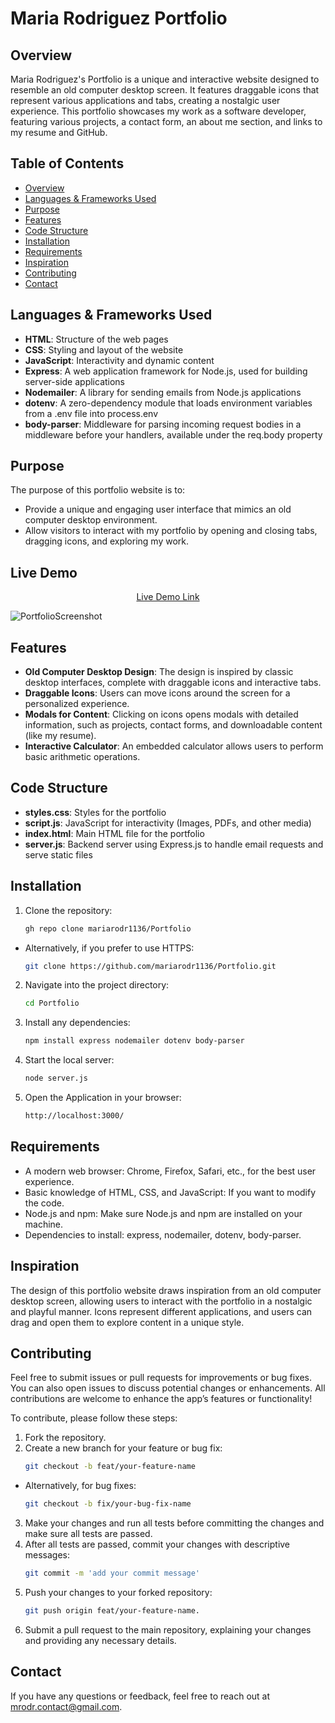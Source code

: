 # Maria Rodriguez Portfolio

## Overview
Maria Rodriguez's Portfolio is a unique and interactive website designed to resemble an old computer desktop screen. It features draggable icons that represent various applications and tabs, creating a nostalgic user experience. This portfolio showcases my work as a software developer, featuring various projects, a contact form, an about me section, and links to my resume and GitHub.

## Table of Contents
- [Overview](#overview)
- [Languages & Frameworks Used](#languages--frameworks-used)
- [Purpose](#purpose)
- [Features](#features)
- [Code Structure](#code-structure)
- [Installation](#installation)
- [Requirements](#requirements)
- [Inspiration](#inspiration)
- [Contributing](#contributing)
- [Contact](#contact)

## Languages & Frameworks Used
- **HTML**: Structure of the web pages
- **CSS**: Styling and layout of the website
- **JavaScript**: Interactivity and dynamic content
- **Express**: A web application framework for Node.js, used for building server-side applications
- **Nodemailer**: A library for sending emails from Node.js applications
- **dotenv**: A zero-dependency module that loads environment variables from a .env file into process.env
- **body-parser**: Middleware for parsing incoming request bodies in a middleware before your handlers, available under the req.body property

## Purpose
The purpose of this portfolio website is to:
- Provide a unique and engaging user interface that mimics an old computer desktop environment.
- Allow visitors to interact with my portfolio by opening and closing tabs, dragging icons, and exploring my work.

## Live Demo
<p align="center">
  <a href="https://mariarodr1136.github.io/Portfolio/" target="_blank">Live Demo Link</a>
</p>

![PortfolioScreenshot](https://github.com/user-attachments/assets/a9177fbf-3f91-48cb-b5c0-ffd5c8016d34)

## Features
- **Old Computer Desktop Design**: The design is inspired by classic desktop interfaces, complete with draggable icons and interactive tabs.
- **Draggable Icons**: Users can move icons around the screen for a personalized experience.
- **Modals for Content**: Clicking on icons opens modals with detailed information, such as projects, contact forms, and downloadable content (like my resume).
- **Interactive Calculator**: An embedded calculator allows users to perform basic arithmetic operations.

## Code Structure
- **styles.css**: Styles for the portfolio
- **script.js**: JavaScript for interactivity (Images, PDFs, and other media)
- **index.html**: Main HTML file for the portfolio
- **server.js**: Backend server using Express.js to handle email requests and serve static files

## Installation
1. Clone the repository:
   ```bash
   gh repo clone mariarodr1136/Portfolio

- Alternatively, if you prefer to use HTTPS:
   ```bash
   git clone https://github.com/mariarodr1136/Portfolio.git
   
2. Navigate into the project directory:
   ```bash
   cd Portfolio
3. Install any dependencies:
   ```bash
   npm install express nodemailer dotenv body-parser
4. Start the local server:
   ```bash
   node server.js
5. Open the Application in your browser:
   ```bash
   http://localhost:3000/

## Requirements
- A modern web browser: Chrome, Firefox, Safari, etc., for the best user experience.
- Basic knowledge of HTML, CSS, and JavaScript: If you want to modify the code.
- Node.js and npm: Make sure Node.js and npm are installed on your machine.
- Dependencies to install: express, nodemailer, dotenv, body-parser.

## Inspiration
The design of this portfolio website draws inspiration from an old computer desktop screen, allowing users to interact with the portfolio in a nostalgic and playful manner. Icons represent different applications, and users can drag and open them to explore content in a unique style.

## Contributing
Feel free to submit issues or pull requests for improvements or bug fixes. You can also open issues to discuss potential changes or enhancements. All contributions are welcome to enhance the app’s features or functionality!

To contribute, please follow these steps:

1. Fork the repository.
2. Create a new branch for your feature or bug fix:
   ```bash
   git checkout -b feat/your-feature-name
- Alternatively, for bug fixes:
   ```bash
   git checkout -b fix/your-bug-fix-name
3. Make your changes and run all tests before committing the changes and make sure all tests are passed.
4. After all tests are passed, commit your changes with descriptive messages:
   ```bash
   git commit -m 'add your commit message'
5. Push your changes to your forked repository:
   ```bash
   git push origin feat/your-feature-name.
6. Submit a pull request to the main repository, explaining your changes and providing any necessary details.

## Contact
If you have any questions or feedback, feel free to reach out at [mrodr.contact@gmail.com](mailto:mrodr.contact@gmail.com).

